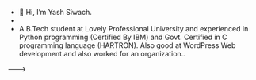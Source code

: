 - 👋 Hi, I’m Yash Siwach.
- 
-  A B.Tech student at Lovely Professional University and experienced in Python programming (Certified By IBM) and Govt. Certified in C programming language (HARTRON). Also good at WordPress Web development and also worked for an organization..

--->
